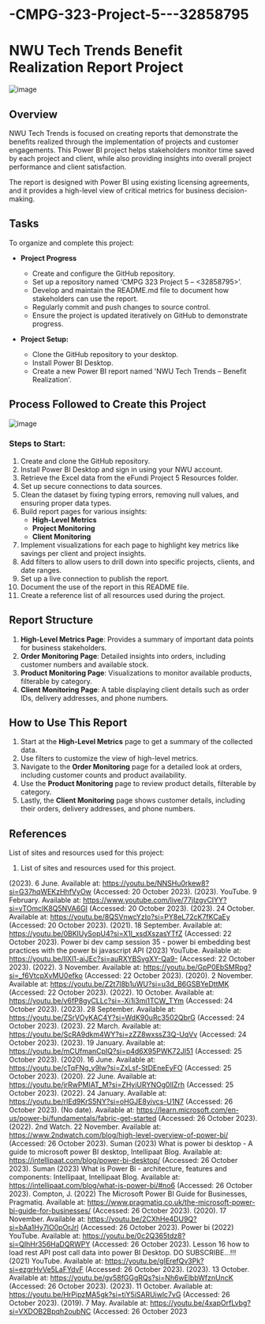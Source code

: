 # -CMPG-323-Project-5---32858795
# NWU Tech Trends Benefit Realization Report Project
![image](https://github.com/peacetheboy/CMPG-323-Project-5-36564567/assets/90477030/6c73b0c2-2c12-46a0-be01-85d899bff806)

## Overview

NWU Tech Trends is focused on creating reports that demonstrate the benefits realized through the implementation of projects and customer engagements. This Power BI project helps stakeholders monitor time saved by each project and client, while also providing insights into overall project performance and client satisfaction. 

The report is designed with Power BI using existing licensing agreements, and it provides a high-level view of critical metrics for business decision-making.

## Tasks

To organize and complete this project:

- **Project Progress**
    - Create and configure the GitHub repository.
    - Set up a repository named ‘CMPG 323 Project 5 – <32858795>’.
    - Develop and maintain the README.md file to document how stakeholders can use the report.
    - Regularly commit and push changes to source control.
    - Ensure the project is updated iteratively on GitHub to demonstrate progress.

- **Project Setup:**
  - Clone the GitHub repository to your desktop.
  - Install Power BI Desktop.
  - Create a new Power BI report named 'NWU Tech Trends – Benefit Realization'.

## Process Followed to Create this Project
![image](https://github.com/peacetheboy/CMPG-323-Project-5-36564567/assets/90477030/f61ac0e9-d6d4-42a2-a117-34f3c1b18e2c)

### Steps to Start:

1. Create and clone the GitHub repository.
2. Install Power BI Desktop and sign in using your NWU account.
3. Retrieve the Excel data from the eFundi Project 5 Resources folder.
4. Set up secure connections to data sources.
5. Clean the dataset by fixing typing errors, removing null values, and ensuring proper data types.
6. Build report pages for various insights:
   - **High-Level Metrics**
   - **Project Monitoring**
   - **Client Monitoring**
7. Implement visualizations for each page to highlight key metrics like savings per client and project insights.
8. Add filters to allow users to drill down into specific projects, clients, and date ranges.
9. Set up a live connection to publish the report.
10. Document the use of the report in this README file.
11. Create a reference list of all resources used during the project.

## Report Structure

1. **High-Level Metrics Page**: Provides a summary of important data points for business stakeholders.
2. **Order Monitoring Page**: Detailed insights into orders, including customer numbers and available stock.
3. **Product Monitoring Page**: Visualizations to monitor available products, filterable by category.
4. **Client Monitoring Page**: A table displaying client details such as order IDs, delivery addresses, and phone numbers.

## How to Use This Report

1. Start at the **High-Level Metrics** page to get a summary of the collected data.
2. Use filters to customize the view of high-level metrics.
3. Navigate to the **Order Monitoring** page for a detailed look at orders, including customer counts and product availability.
4. Use the **Product Monitoring** page to review product details, filterable by category.
5. Lastly, the **Client Monitoring** page shows customer details, including their orders, delivery addresses, and phone numbers.

## References

List of sites and resources used for this project:
1. List of sites and resources used for this project.

(2023). 6 June. Available at: https://youtu.be/NNSHu0rkew8?si=G37hqWEKzHhfVyOw (Accessed: 20 October 2023).
(2023). YouTube. 9 February. Available at: https://www.youtube.com/live/77jIzgvCIYY?si=vTOmcIK8Q5NVA6GI (Accessed: 20 October 2023).
(2023). 24 October. Available at: https://youtu.be/8QSVnwcYzIo?si=PY8eL72cK7fKCaEy (Accessed: 20 October 2023).
(2021). 18 September. Available at: https://youtu.be/0BKlUySopU4?si=X1l_xsdXszasYTfZ (Accessed: 22 October 2023).
Power bi dev camp session 35 - power bi embedding best practices with the power bi javascript API (2023) YouTube. Available at: https://youtu.be/IlXl1-aiJEc?si=auRXYBSvgXY-Qa9- (Accessed: 22 October 2023).
(2022). 3 November. Available at: https://youtu.be/GpP0EbSMRpg?si=_f6VtcpXvMU0efko (Accessed: 22 October 2023).
(2020). 2 November. Available at: https://youtu.be/Z2t7l8b1uWU?si=u3d_B6GSBYeDttMK (Accessed: 22 October 2023).
(2022). 10 October. Available at: https://youtu.be/v6fP8gyCLLc?si=-Xi1i3mi1TCW_TYm (Accessed: 24 October 2023).
(2023). 28 September. Available at: https://youtu.be/ZSrVOyKAC4Y?si=WdK90uRc3502QbrG (Accessed: 24 October 2023).
(2023). 22 March. Available at: https://youtu.be/ScRA9dkm4WY?si=zZZ8wxssZ3Q-UqVv (Accessed: 24 October 2023).
(2023). 19 January. Available at: https://youtu.be/mCUfmanCpIQ?si=p4d6X95PWK72JI51 (Accessed: 25 October 2023).
(2020). 16 June. Available at: https://youtu.be/cTqFNg_y9lw?si=ZxLsf-StDEneEyFO (Accessed: 25 October 2023).
(2020). 22 June. Available at: https://youtu.be/jrRwPMIAT_M?si=ZHyiURYNOg0lIZrh (Accessed: 25 October 2023).
(2022). 24 January. Available at: https://youtu.be/rIEd9KrS5NY?si=oHGJE8yivcs-U1N7 (Accessed: 26 October 2023).
(No date). Available at: https://learn.microsoft.com/en-us/power-bi/fundamentals/fabric-get-started (Accessed: 26 October 2023).
(2022). 2nd Watch. 22 November. Available at: https://www.2ndwatch.com/blog/high-level-overview-of-power-bi/ (Accessed: 26 October 2023).
Suman (2023) What is power bi desktop - A guide to microsoft power BI desktop, Intellipaat Blog. Available at: https://intellipaat.com/blog/power-bi-desktop/ (Accessed: 26 October 2023).
Suman (2023) What is Power Bi - architecture, features and components: Intellipaat, Intellipaat Blog. Available at: https://intellipaat.com/blog/what-is-power-bi/#no6 (Accessed: 26 October 2023).
Compton, J. (2022) The Microsoft Power BI Guide for Businesses, Pragmatiq. Available at: https://www.pragmatiq.co.uk/the-microsoft-power-bi-guide-for-businesses/ (Accessed: 26 October 2023).
(2020). 17 November. Available at: https://youtu.be/2CXhHe4DU9Q?si=bAa1Hy7IO0pOrJrl (Accessed: 26 October 2023).
Power bi (2022) YouTube. Available at: https://youtu.be/0c2Q365tdz8?si=QIhHr356HaDQRWPY (Accessed: 26 October 2023).
Lesson 16 how to load rest API post call data into power BI Desktop. DO SUBSCRIBE...!!! (2021) YouTube. Available at: https://youtu.be/gIErefQv3Pk?si=ezgrHvVe5LaFYdvF (Accessed: 26 October 2023).
(2023). 13 October. Available at: https://youtu.be/gv58fGGgRQs?si=Nh6wElbbWfznUncK (Accessed: 26 October 2023).
(2023). 11 October. Available at: https://youtu.be/HrPipzMA5gk?si=tiY5iSARUiwlc7vG (Accessed: 26 October 2023).
(2019). 7 May. Available at: https://youtu.be/4xapOrfLvbg?si=VXDOB2Bpqh2oubNC (Accessed: 26 October 2023
